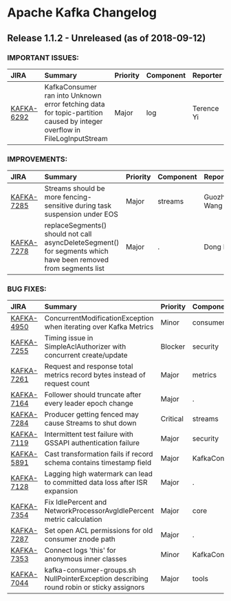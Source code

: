 
<!---
# Licensed to the Apache Software Foundation (ASF) under one
# or more contributor license agreements.  See the NOTICE file
# distributed with this work for additional information
# regarding copyright ownership.  The ASF licenses this file
# to you under the Apache License, Version 2.0 (the
# "License"); you may not use this file except in compliance
# with the License.  You may obtain a copy of the License at
#
#     http://www.apache.org/licenses/LICENSE-2.0
#
# Unless required by applicable law or agreed to in writing, software
# distributed under the License is distributed on an "AS IS" BASIS,
# WITHOUT WARRANTIES OR CONDITIONS OF ANY KIND, either express or implied.
# See the License for the specific language governing permissions and
# limitations under the License.
-->
# Apache Kafka Changelog

## Release 1.1.2 - Unreleased (as of 2018-09-12)



### IMPORTANT ISSUES:

| JIRA | Summary | Priority | Component | Reporter | Contributor |
|:---- |:---- | :--- |:---- |:---- |:---- |
| [KAFKA-6292](https://issues.apache.org/jira/browse/KAFKA-6292) | KafkaConsumer ran into Unknown error fetching data for topic-partition caused by integer overflow in FileLogInputStream |  Major | log | Terence Yi |  |


### IMPROVEMENTS:

| JIRA | Summary | Priority | Component | Reporter | Contributor |
|:---- |:---- | :--- |:---- |:---- |:---- |
| [KAFKA-7285](https://issues.apache.org/jira/browse/KAFKA-7285) | Streams should be more fencing-sensitive during task suspension under EOS |  Major | streams | Guozhang Wang | Matthias J. Sax |
| [KAFKA-7278](https://issues.apache.org/jira/browse/KAFKA-7278) | replaceSegments() should not call asyncDeleteSegment() for segments which have been removed from segments list |  Major | . | Dong Lin | Dong Lin |


### BUG FIXES:

| JIRA | Summary | Priority | Component | Reporter | Contributor |
|:---- |:---- | :--- |:---- |:---- |:---- |
| [KAFKA-4950](https://issues.apache.org/jira/browse/KAFKA-4950) | ConcurrentModificationException when iterating over Kafka Metrics |  Minor | consumer | Dumitru Postoronca | Sébastien Launay |
| [KAFKA-7255](https://issues.apache.org/jira/browse/KAFKA-7255) | Timing issue in SimpleAclAuthorizer with concurrent create/update |  Blocker | security | Rajini Sivaram | Rajini Sivaram |
| [KAFKA-7261](https://issues.apache.org/jira/browse/KAFKA-7261) | Request and response total metrics record bytes instead of request count |  Major | metrics | Rajini Sivaram | Rajini Sivaram |
| [KAFKA-7164](https://issues.apache.org/jira/browse/KAFKA-7164) | Follower should truncate after every leader epoch change |  Major | . | Jason Gustafson | Bob Barrett |
| [KAFKA-7284](https://issues.apache.org/jira/browse/KAFKA-7284) | Producer getting fenced may cause Streams to shut down |  Critical | streams | John Roesler | John Roesler |
| [KAFKA-7119](https://issues.apache.org/jira/browse/KAFKA-7119) | Intermittent test failure with GSSAPI authentication failure |  Major | security | Rajini Sivaram | Rajini Sivaram |
| [KAFKA-5891](https://issues.apache.org/jira/browse/KAFKA-5891) | Cast transformation fails if record schema contains timestamp field |  Major | KafkaConnect | Artem Plotnikov |  |
| [KAFKA-7128](https://issues.apache.org/jira/browse/KAFKA-7128) | Lagging high watermark can lead to committed data loss after ISR expansion |  Major | . | Jason Gustafson | Anna Povzner |
| [KAFKA-7354](https://issues.apache.org/jira/browse/KAFKA-7354) | Fix IdlePercent and NetworkProcessorAvgIdlePercent metric calculation |  Major | core | huxihx | huxihx |
| [KAFKA-7287](https://issues.apache.org/jira/browse/KAFKA-7287) | Set open ACL permissions for old consumer znode path |  Major | . | Manikumar | Manikumar |
| [KAFKA-7353](https://issues.apache.org/jira/browse/KAFKA-7353) | Connect logs 'this' for anonymous inner classes |  Minor | KafkaConnect | Kevin Lafferty |  |
| [KAFKA-7044](https://issues.apache.org/jira/browse/KAFKA-7044) | kafka-consumer-groups.sh NullPointerException describing round robin or sticky assignors |  Major | tools | Jeff Field | Anna Povzner |


